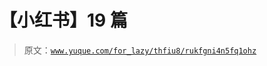 # 【小红书】19 篇

> 原文：[`www.yuque.com/for_lazy/thfiu8/rukfgni4n5fq1ohz`](https://www.yuque.com/for_lazy/thfiu8/rukfgni4n5fq1ohz)

